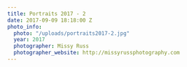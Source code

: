 ```yaml
---
title: Portraits 2017 - 2
date: 2017-09-09 18:18:00 Z
photo_info:
  photo: "/uploads/portraits2017-2.jpg"
  year: 2017
  photographer: Missy Russ
  photographer_website: http://missyrussphotography.com
---
```


